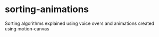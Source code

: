 # sorting-animations
Sorting algorithms explained using voice overs and animations created using motion-canvas
